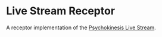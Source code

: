 # Live Stream Receptor
A receptor implementation of the [Psychokinesis Live Stream](https://github.com/psychokinesis-dev/rfcs/blob/master/live-stream.md).